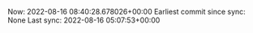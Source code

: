 Now: 2022-08-16 08:40:28.678026+00:00 Earliest commit since sync: None Last sync: 2022-08-16 05:07:53+00:00
